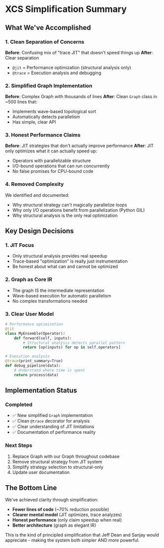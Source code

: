 # XCS Simplification Summary

## What We've Accomplished

### 1. Clean Separation of Concerns

**Before**: Confusing mix of "trace JIT" that doesn't speed things up
**After**: Clear separation
- `@jit` = Performance optimization (structural analysis only)
- `@trace` = Execution analysis and debugging

### 2. Simplified Graph Implementation

**Before**: Complex Graph with thousands of lines
**After**: Clean `Graph` class in ~500 lines that:
- Implements wave-based topological sort
- Automatically detects parallelism
- Has simple, clear API

### 3. Honest Performance Claims

**Before**: JIT strategies that don't actually improve performance
**After**: JIT only optimizes what it can actually speed up:
- Operators with parallelizable structure
- I/O-bound operations that can run concurrently
- No false promises for CPU-bound code

### 4. Removed Complexity

We identified and documented:
- Why structural strategy can't magically parallelize loops
- Why only I/O operations benefit from parallelization (Python GIL)
- Why structural analysis is the only real optimization

## Key Design Decisions

### 1. JIT Focus
- Only structural analysis provides real speedup
- Trace-based "optimization" is really just instrumentation
- Be honest about what can and cannot be optimized

### 2. Graph as Core IR
- The graph IS the intermediate representation
- Wave-based execution for automatic parallelism
- No complex transformations needed

### 3. Clear User Model
```python
# Performance optimization
@jit
class MyEnsemble(Operator):
    def forward(self, inputs):
        # Structural analysis detects parallel pattern
        return [op(inputs) for op in self.operators]

# Execution analysis  
@trace(print_summary=True)
def debug_pipeline(data):
    # Understand where time is spent
    return process(data)
```

## Implementation Status

### Completed
- ✅ New simplified `Graph` implementation
- ✅ Clean `@trace` decorator for analysis
- ✅ Clear understanding of JIT limitations
- ✅ Documentation of performance reality

### Next Steps
1. Replace Graph with our Graph throughout codebase
2. Remove structural strategy from JIT system
3. Simplify strategy selection to structural-only
4. Update user documentation

## The Bottom Line

We've achieved clarity through simplification:
- **Fewer lines of code** (~70% reduction possible)
- **Clearer mental model** (JIT optimizes, trace analyzes)
- **Honest performance** (only claim speedup when real)
- **Better architecture** (graph as elegant IR)

This is the kind of principled simplification that Jeff Dean and Sanjay would appreciate - making the system both simpler AND more powerful.